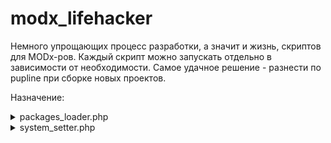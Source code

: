 # modx_lifehacker
Немного упрощающих процесс разработки, а значит и жизнь, скриптов для MODx-ров.
Каждый скрипт можно запускать отдельно в зависимости от необходимости. Самое удачное решение - разнести по pupline при сборке новых проектов. 

Назначение: 

<details>
  <summary>packages_loader.php</summary>
  Скрипт для загрузки и автоматической установки часто используемых пакетов (компонентов) в проектах MODx. Больше не нужно устанавливать каждый пакет вручную. Просто отредактируйте список пакетов в начале скрипта и запустите сразу же после установки дистрибутива MODx.
</details>
<details>
  <summary>system_setter.php</summary>
  Скрипт для автоматической установки системных настроек, создания чанков и ресурсов, которые не меняются из проекта в проект MODX. Просто отредактируйте список сущностей (объектов) в начале скрипта и запустите сразу же после установки дистрибутива MODx. Можно дописать настройки для пакетов, но тогда не забудьте сначала отредактировать и запустить скрипт packages_loader.php.
</details>
